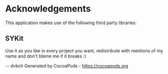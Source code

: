 # Acknowledgements
This application makes use of the following third party libraries:

## SYKit

Use it as you like in every project you want, redistribute with mentions of my name and don't blame me if it breaks :)

-- dvkch
Generated by CocoaPods - https://cocoapods.org
